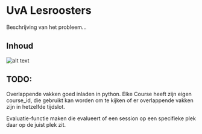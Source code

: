 # UvA Lesroosters

Beschrijving van het probleem...

## Inhoud

![alt text](http://heuristieken.nl/wiki/images/f/f5/Roostering2.jpg)

## TODO:

Overlappende vakken goed inladen in python. Elke Course heeft zijn eigen course_id,
die gebruikt kan worden om te kijken of er overlappende vakken zijn in hetzelfde tijdslot.

Evaluatie-functie maken die evalueert of een session op een specifieke plek daar
op de juist plek zit.
